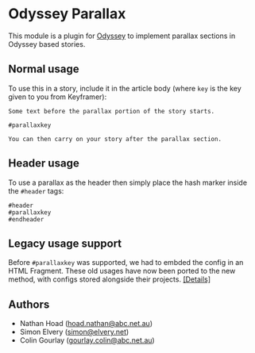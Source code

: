 # Odyssey Parallax

This module is a plugin for [Odyssey](https://github.com/abcnews/odyssey) to implement parallax sections in Odyssey based stories.

## Normal usage

To use this in a story, include it in the article body (where `key` is the key given to you from Keyframer):

```
Some text before the parallax portion of the story starts.

#parallaxkey

You can then carry on your story after the parallax section.
```

## Header usage

To use a parallax as the header then simply place the hash marker inside the `#header` tags:

```
#header
#parallaxkey
#endheader
```

## Legacy usage support

Before `#parallaxkey` was supported, we had to embded the config in an HTML Fragment. These old usages have now been ported to the new method, with configs stored alongside their projects. [[Details]](https://github.com/abcnews/odyssey-parallax-legacy-configs)

## Authors

- Nathan Hoad ([hoad.nathan@abc.net.au](mailto:hoad.nathan@abc.net.au))
- Simon Elvery ([simon@elvery.net](mailto:simon@elvery.net))
- Colin Gourlay ([gourlay.colin@abc.net.au](mailto:gourlay.colin@abc.net.au))
